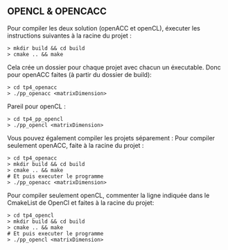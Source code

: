 ## OPENCL & OPENCACC

Pour compiler les deux solution (openACC et openCL), 
éxecuter les instructions suivantes à la racine du projet :
```shell
> mkdir build && cd build 
> cmake .. && make
```

Cela crée un dossier pour chaque projet avec chacun un éxecutable.
Donc pour openACC faites (à partir du dossier de build): 
```shell
> cd tp4_openacc
> ./pp_openacc <matrixDimension>
```
Pareil pour openCL :
```shell
> cd tp4_pp_opencl
> ./pp_opencl <matrixDimension>
```

Vous pouvez également compiler les projets séparement : 
Pour compiler seulement openACC, faite à la racine du projet : 
```shell
> cd tp4_openacc 
> mkdir build && cd build 
> cmake .. && make 
# Et puis executer le programme
> ./pp_openacc <matrixDimension>
```

Pour compiler seulement openCL, commenter la ligne indiquée dans le CmakeList de OpenCl et 
faites à la racine du projet:
```shell
> cd tp4_opencl
> mkdir build && cd build 
> cmake .. && make 
# Et puis executer le programme
> ./pp_opencl <matrixDimension>
```
